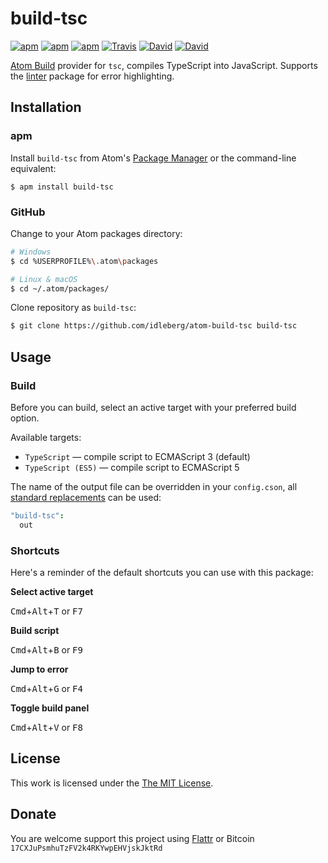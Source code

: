 # build-tsc

[![apm](https://img.shields.io/apm/l/build-tsc.svg?style=flat-square)](https://atom.io/packages/build-tsc)
[![apm](https://img.shields.io/apm/v/build-tsc.svg?style=flat-square)](https://atom.io/packages/build-tsc)
[![apm](https://img.shields.io/apm/dm/build-tsc.svg?style=flat-square)](https://atom.io/packages/build-tsc)
[![Travis](https://img.shields.io/travis/idleberg/atom-build-tsc.svg?style=flat-square)](https://travis-ci.org/idleberg/atom-build-tsc)
[![David](https://img.shields.io/david/idleberg/atom-build-tsc.svg?style=flat-square)](https://david-dm.org/idleberg/atom-build-tsc#info=dependencies)
[![David](https://img.shields.io/david/dev/idleberg/atom-build-tsc.svg?style=flat-square)](https://david-dm.org/idleberg/atom-build-tsc#info=devDependencies)

[Atom Build](https://atombuild.github.io/) provider for `tsc`, compiles TypeScript into JavaScript. Supports the [linter](https://atom.io/packages/linter) package for error highlighting.

## Installation

### apm

Install `build-tsc` from Atom's [Package Manager](http://flight-manual.atom.io/using-atom/sections/atom-packages/) or the command-line equivalent:

`$ apm install build-tsc`

### GitHub

Change to your Atom packages directory:

```bash
# Windows
$ cd %USERPROFILE%\.atom\packages

# Linux & macOS
$ cd ~/.atom/packages/
```

Clone repository as `build-tsc`:

```bash
$ git clone https://github.com/idleberg/atom-build-tsc build-tsc
```

## Usage

### Build

Before you can build, select an active target with your preferred build option.

Available targets:

* `TypeScript` — compile script  to ECMAScript 3 (default)
* `TypeScript (ES5)` — compile script to ECMAScript 5

The name of the output file can be overridden in your `config.cson`, all [standard replacements](https://github.com/noseglid/atom-build#replacements) can be used:

```cson
"build-tsc":
  out
```

### Shortcuts

Here's a reminder of the default shortcuts you can use with this package:

**Select active target**

<kbd>Cmd</kbd>+<kbd>Alt</kbd>+<kbd>T</kbd> or <kbd>F7</kbd>

**Build script**

<kbd>Cmd</kbd>+<kbd>Alt</kbd>+<kbd>B</kbd> or <kbd>F9</kbd>

**Jump to error**

<kbd>Cmd</kbd>+<kbd>Alt</kbd>+<kbd>G</kbd> or <kbd>F4</kbd>

**Toggle build panel**

<kbd>Cmd</kbd>+<kbd>Alt</kbd>+<kbd>V</kbd> or <kbd>F8</kbd>

## License

This work is licensed under the [The MIT License](LICENSE.md).

## Donate

You are welcome support this project using [Flattr](https://flattr.com/submit/auto?user_id=idleberg&url=https://github.com/idleberg/atom-build-tsc) or Bitcoin `17CXJuPsmhuTzFV2k4RKYwpEHVjskJktRd`
